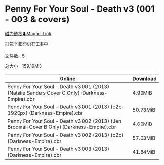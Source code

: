 # Penny For Your Soul - Death v3 (001 - 003 & covers)

[磁力链接⬇Magnet Link](magnet:?xt=urn:btih:b9adba76897119fbb050f01b77ae37f2d3ce00e0&dn=Penny%20For%20Your%20Soul%20-%20Death%20v3%20%28001%20-%20003%20%26%20covers%29)

打包下载📦仍在工事中

文件数：5

总大小：159.19MiB

Online | Download
--- | ---
Penny For Your Soul - Death v3 001 (2013) (Natalie Sanders Cover C Only) (Darkness-Empire).cbr | 4.99MiB
Penny For Your Soul - Death v3 001 (2013) (c2c-1920px) (Darkness-Empire).cbr | 50.73MiB
Penny For Your Soul - Death v3 002 (2013) (Jen Broomall Cover B Only) (Darkness-Empire).cbr | 4.60MiB
Penny For Your Soul - Death v3 002 (2013) (c2c) (Darkness-Empire).cbr | 57.03MiB
Penny For Your Soul - Death v3 003 (2013) (Darkness-Empire).cbr | 41.84MiB